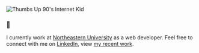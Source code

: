 ![Thumbs Up 90's Internet Kid](https://media1.tenor.com/images/5f44bb6796aa2fed7393e766738a8987/tenor.gif?itemid=3575245)

### 👋
I currently work at [Northeastern University](https://github.com/northeastern-web) as a web developer. Feel free to connect with me on [LinkedIn](https://www.linkedin.com/in/vanormandesign/ "LinkedIn of Cameron Van Orman"), view [my recent work](https://vanorman.co/ "Website Portfolio of Cameron Van Orman").
